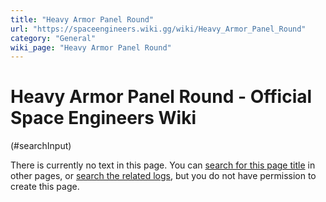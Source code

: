 ```yaml
---
title: "Heavy Armor Panel Round"
url: "https://spaceengineers.wiki.gg/wiki/Heavy_Armor_Panel_Round"
category: "General"
wiki_page: "Heavy Armor Panel Round"
---
```


# Heavy Armor Panel Round - Official Space Engineers Wiki

(#searchInput)

There is currently no text in this page. You can [search for this page title](https://spaceengineers.wiki.gg/wiki/Special:Search/Heavy_Armor_Panel_Round "Special:Search/Heavy Armor Panel Round") in other pages, or [search the related logs](https://spaceengineers.wiki.gg/wiki/Special:Log?page=Heavy_Armor_Panel_Round), but you do not have permission to create this page.